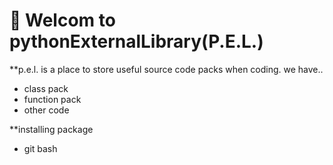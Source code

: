 # 👋 Welcom to pythonExternalLibrary(P.E.L.)

**p.e.l. is a place to store useful source code packs when coding.
we have..

* class pack
* function pack
* other code

**installing package

* git bash


